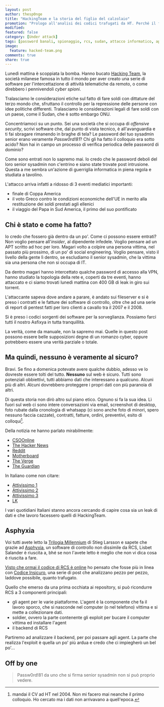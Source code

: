```yaml
---
layout: post
author: thesp0nge
title: "HackingTeam e la storia del figlio del calzolaio"
promotion: "Prologo all'analisi dei codici trafugati da HT. Perché il figlio del calzolaio ha sempre le scarpe rotte?"
modified: 
featured: false
category: [Under attack]
tags: [password banali, spionaggio, rcs, sudan, attacco informatico, apt, anonymous]
image:
  feature: hacked-team.png
comments: true
share: true
---
```


Lunedì mattina è scoppiata la bomba. Hanno bucato [Hacking
Team](http://www.hackingteam.com), la società milanese famosa in tutto il mondo
per aver creato una serie di software per l'intercettazione di attività
telematiche da remoto, o come direbbero i pennivendoli _cyber spioni_.

Tralasciamo le considerazioni etiche sul fatto di fare soldi con dittature del
terzo mondo che, sfruttano il controllo per la repressione delle persone con
idee politiche differenti. Tralasciamo le considerazioni legali di fare soldi
con un paese, come il Sudan, che è sotto embargo ONU.

Concentriamoci su un punto. Sei una società che si occupa di _offensive
security_, scrivi software che, dal punto di vista tecnico, è all'avanguardia e
ti fai sbragare rimanendo in braghe di tela?
Le password del tuo sysadmin senior erano veramente _Passw0rd!81_? Chi gli ha
fatto il colloquio era sotto acido? Non hai in campo un processo di verifica
periodica delle password di dominio?

Come sono entrati non lo sapremo mai. Io credo che le password deboli del loro
senior sysadmin non c'entrino e siano state trovate post intrusione. Questa a
me sembra un'azione di guerriglia informatica in piena regola e studiata a
tavolino.

L'attacco arriva infatti a ridosso di 3 eventi mediatici importanti:

* finale di Coppa America
* il voto Greco contro le condizioni economiche dell'UE in merito alla
  restituzione dei soldi prestati agli ellenici
* il viaggio del Papa in Sud America, il primo del suo pontificato

## Chi è stato e come ha fatto?

Io credo che fossero già dentro da un po'. Come ci possono essere entrati? Non
voglio pensare all'_insider_, al dipendente infedele. Voglio pensare ad un APT
scritto ad hoc per loro. Magari volto a colpire una persona vittima, nel
passato più prossimo, di un po' di social engineering. Voglio pensare, visto il
livello della gente lì dentro, se escludiamo il senior sysadmin, che la vittima
sia una persona che non si occupa di IT.

Da dentro magari hanno intercettato qualche password di accesso alla VPN, hanno
studiato la topologia della rete e, coperti da tre eventi, hanno attaccato e ci
siamo trovati lunedì mattina con 400 GB di leak in giro sui torrent.

L'attaccante sapeva dove andare a parare, è andato sui fileserver e si è preso
i contratti e le fatture dei software di controllo, oltre che ad una serie di
report di pentest fatti per loro clienti a cavallo tra il 2007 e il 2008.

Si è preso i codici sorgenti dei software per la sorveglianza. Possiamo farci
tutti il nostro Asfixya in tutta tranquillità.

La verità, come da manuale, non la sapremo mai. Quelle in questo post possono
essere belle supposizioni degne di un romanzo cyber, oppure potrebbero essere
una verità parziale o totale.

## Ma quindi, nessuno è veramente al sicuro?

Bravi. Se fino a domenica potevate avere qualche dubbio, adesso ve lo dovreste
essere tolti del tutto. **Nessuno** sul web è sicuro. Tutti sono potenziali
obbiettivi, tutti abbiamo dati che interessano a qualcuno. Alcuni più di altri.
Alcuni dovrebbero proteggere i propri dati con più paranoia di altri.

Di questa storia non dirò altro sul piano etico. Ognuno si fa la sua idea. Lì
fuori sul web ci sono intere conversazioni via email, screenshot di desktop,
foto rubate dalla cronologia di whatsapp (ci sono anche foto di minori, spero
nessuno faccia cazzate), contratti, fatture, ordini, preventivi, esito di
colloqui[^1].

Della notizia ne hanno parlato mirabilmente:

* [CSOOnline](http://www.csoonline.com/article/2943968/data-breach/hacking-team-hacked-attackers-claim-400gb-in-dumped-data.html)
* [The Hacker News](http://thehackernews.com/2015/07/Italian-hacking-team-software.html)
* [Reddit](https://www.reddit.com/r/technology/comments/3c9ay9/hacking_team_hacked_attackers_claim_400gb_in/)
* [Motherboard](http://motherboard.vice.com/read/spy-tech-company-hacking-team-gets-hacked)
* [The Verge](http://www.theverge.com/2015/7/6/8899861/hacking-team-hacked-security-leak)
* [The Guardian](http://www.theguardian.com/technology/2015/jul/06/hacking-team-hacked-firm-sold-spying-tools-to-repressive-regimes-documents-claim)

In Italiano come non citare:

* [Attivissimo 1](http://attivissimo.blogspot.it/2015/07/hacking-team-e-quei-link-youporn-una.html)
* [Attivissimo 2](http://attivissimo.blogspot.it/2015/07/perche-hacking-team-discuteva-di.html)
* [Attivissimo 3](http://attivissimo.blogspot.it/2015/07/e-finita-wikileaks-pubblica-un-milione.html)
* [LK](http://mgpf.it/2015/07/09/hackingteam-di-cosa-dovete-davvero-aver-paura.html)

I vari quotidiani Italiani stanno ancora cercando di capire cosa sia un leak di
dati e che lavoro facessero quelli di HackingTeam.

## Asphyxia

Voi tutti avete letto la [Trilogia Millennium](https://www.amazon.it/s/ref=as_li_ss_tl?_encoding=UTF8&camp=3370&creative=24114&field-keywords=trilogia%20millenium&linkCode=ur2&sprefix=trilogia%20millenium%2Caps%2C166&tag=codicinsic-21&url=search-alias%3Ddigital-text) di Stieg Larsson e sapete che
grazie ad [Asphyxia](http://www.stieglarsson.com/discussion-boards/salanders-hacking-program-5768405), un software di controllo non dissimile da RCS, Lisbet
Salander è riuscita a, bhé se non l'avete letto è meglio che non vi dica cosa è
riuscita a fare.

[Visto che ormai il codice di RCS è
online](https://github.com/hackedteam?tab=repositories) ho pensato che fosse
più in linea con [Codice Insicuro]({{site.url}}), una serie di post che
analizzano pezzo per pezzo, laddove possibile, quanto trafugato.

Quello che emerso da una prima occhiata ai repository, si può ricondurre RCS a
3 componenti principali:

* gli agent per le varie piattaforme. L'agent è la componente che fa il lavoro
  sporco, che si nasconde nel computer (o nel telefono) vittima e si mette a
  collezionare dati.
* soldier, ovvero la parte contenente gli exploit per bucare il computer
  vittima ed installare l'agent
* il backend di RCS

Partiremo ad analizzare il backend, per poi passare agli agent. La parte che
realizza l'exploit è quella un po' più ardua e credo che ci impiegherò un bel
po'...

## Off by one

> Passw0rd!81 da uno che si firma senior sysadmin non si può proprio vedere.

[^1]: mandai il CV ad HT nel 2004. Non mi facero mai neanche il primo
      colloquio. Ho cercato ma i dati non arrivavano a quell'epoca.
